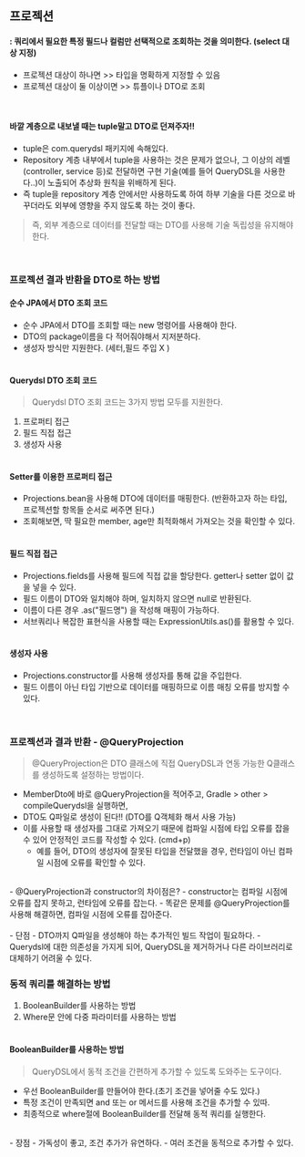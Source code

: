 ## 프로젝션 
#### : 쿼리에서 필요한 특정 필드나 컬럼만 선택적으로 조회하는 것을 의미한다. (select 대상 지정)

- 프로젝션 대상이 하나면 >> 타입을 명확하게 지정할 수 있음
- 프로젝션 대상이 둘 이상이면 >> 튜플이나 DTO로 조회 

<br/>

#### 바깥 계층으로 내보낼 때는 tuple말고 DTO로 던져주자!!
- tuple은 com.querydsl 패키지에 속해있다.
- Repository 계층 내부에서 tuple을 사용하는 것은 문제가 없으나, 그 이상의 레벨 (controller, service 등)로 전달하면 구현 기술(예를 들어 QueryDSL을 사용한다..)이 노출되어 추상화 원칙을 위배하게 된다.
- 즉 tuple을 repository 계층 안에서만 사용하도록 하여 하부 기술을 다른 것으로 바꾸더라도 외부에 영향을 주지 않도록 하는 것이 좋다.
>즉, 외부 계층으로 데이터를 전달할 때는 DTO를 사용해 기술 독립성을 유지해야 한다.

<br/>

### 프로젝션 결과 반환을 DTO로 하는 방법

#### 순수 JPA에서 DTO 조회 코드
- 순수 JPA에서 DTO를 조회할 때는 new 명령어를 사용해야 한다.
- DTO의 package이름을 다 적어줘야해서 지저분하다.
- 생성자 방식만 지원한다. (세터,필드 주입 X ) <br/>
  <br/>

#### Querydsl DTO 조회 코드
> Querydsl DTO 조회 코드는 3가지 방법 모두를 지원한다.
1. 프로퍼티 접근
2. 필드 직접 접근
3. 생성자 사용 
   <br> <br>

#### Setter를 이용한 프로퍼티 접근
- Projections.bean을 사용해 DTO에 데이터를 매핑한다. (반환하고자 하는 타입, 프로젝션할 항목들 순서로 써주면 된다.)
- 조회해보면, 딱 필요한 member, age만 최적화해서 가져오는 것을 확인할 수 있다.
  <br> <br>

#### 필드 직접 접근
- Projections.fields를 사용해 필드에 직접 값을 할당한다. getter나 setter 없이 값을 넣을 수 있다.
- 필드 이름이 DTO와 일치해야 하며, 일치하지 않으면 null로 반환된다. 
- 이름이 다른 경우 .as("필드명") 을 작성해 매핑이 가능하다.
- 서브쿼리나 복잡한 표현식을 사용할 때는 ExpressionUtils.as()를 활용할 수 있다.
<br><br>

#### 생성자 사용
- Projections.constructor를 사용해 생성자를 통해 값을 주입한다.
- 필드 이름이 아닌 타입 기반으로 데이터를 매핑하므로 이름 매칭 오류를 방지할 수 있다.

<br/>

### 프로젝션과 결과 반환 - @QueryProjection
>@QueryProjection은 DTO 클래스에 직접 QueryDSL과 연동 가능한 Q클래스를 생성하도록 설정하는 방법이다.
- MemberDto에 바로 @QueryProjection을 적어주고, Gradle > other > compileQuerydsl을 실행하면,
- DTO도 Q파일로 생성이 된다!! (DTO를 Q객체화 해서 사용 가능)
- 이를 사용할 때 생성자를 그대로 가져오기 때문에 컴파일 시점에 타입 오류를 잡을 수 있어 안정적인 코드를 작성할 수 있다. (cmd+p) 
  - 예를 들어, DTO의 생성자에 잘못된 타입을 전달했을 경우, 런타임이 아닌 컴파일 시점에 오류를 확인할 수 있다.
<br>
- @QueryProjection과 constructor의 차이점은?
  - constructor는 컴파일 시점에 오류를 잡지 못하고, 런타임에 오류를 잡는다.
  - 똑같은 문제를 @QueryProjection를 사용해 해결하면, 컴파일 시점에 오류를 잡아준다. <br>
<br>
- 단점
  - DTO까지 Q파일을 생성해야 하는 추가적인 빌드 작업이 필요하다.
  - Querydsl에 대한 의존성을 가지게 되어, QueryDSL을 제거하거나 다른 라이브러리로 대체하기 어려울 수 있다.

<br/>

### 동적 쿼리를 해결하는 방법
1. BooleanBuilder를 사용하는 방법
2. Where문 안에 다중 파라미터를 사용하는 방법<br>
   <br>

#### BooleanBuilder를 사용하는 방법
>QueryDSL에서 동적 조건을 간편하게 추가할 수 있도록 도와주는 도구이다.
- 우선 BooleanBuilder를 만들어야 한다.(초기 조건을 넣어줄 수도 있다.)
- 특정 조건이 만족되면 and 또는 or 메서드를 사용해 조건을 추가할 수 있따.
- 최종적으로 where절에 BooleanBuilder를 전달해 동적 쿼리를 실행한다. <br>
<br>
- 장점
  - 가독성이 좋고, 조건 추가가 유연하다.
  - 여러 조건을 동적으로 추가할 수 있다.